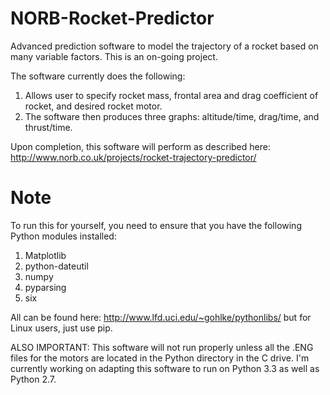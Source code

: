 NORB-Rocket-Predictor
=====================

Advanced prediction software to model the trajectory of a rocket based on many variable factors. 
This is an on-going project.


The software currently does the following:

1. Allows user to specify rocket mass, frontal area and drag coefficient of rocket, and desired rocket motor.
2. The software then produces three graphs: altitude/time, drag/time, and thrust/time. 



Upon completion, this software will perform as described here: http://www.norb.co.uk/projects/rocket-trajectory-predictor/


Note
====

To run this for yourself, you need to ensure that you have the following Python modules installed:

1. Matplotlib
2. python-dateutil
3. numpy
4. pyparsing
5. six


All can be found here: http://www.lfd.uci.edu/~gohlke/pythonlibs/ but for Linux users, just use pip.

ALSO IMPORTANT: This software will not run properly unless all the .ENG files for the motors are located in the Python directory in the C drive. I'm currently working on adapting this software to run on Python 3.3 as well as Python 2.7.
